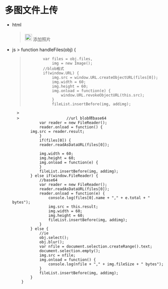 # 多图文件上传
* html 
   > <div id="fileList" class="flex flex-box flex-row flex-start flex-wrap">
  > 			<div id="addimg" class="flex flex-column flex-centerss addimg-div">
  > 			<img src="../image/add.png" style="width: 22px;height: 22px;padding-top: 7px;margin-bottom: 5px;">
  > 			<span class="addimg-title">添加照片</span>
  > 			</div>
  > 		</div>
  > 		<input type="file" id="fileElem" data-validate="fileElem" data-describedby="fileElem-description" multiple accept="image/*" onchange="handleFiles(this)" style="display: none">
 *  js
          >        function handleFiles(obj) {
	  > 			var files = obj.files,
	  > 				img = new Image();
	  > 			//blob格式
	  > 			if(window.URL) {
	  > 				img.src = window.URL.createObjectURL(files[0]);
	  > 				img.width = 60;
	  > 				img.height = 60;
	  > 				img.onload = function(e) {
	  > 					window.URL.revokeObjectURL(this.src);
	  > 				}
	  > 				fileList.insertBefore(img, addimg);
          > 
          > 					//url blob转base64
   					var reader = new FileReader();
	 				reader.onload = function() {
				img.src = reader.result;
			 		}
					if(files[0]) {
	 				reader.readAsDataURL(files[0]);
	  		
					img.width = 60;
			 		img.height = 60;
	 				img.onload = function(e) {
					}
					fileList.insertBefore(img, addimg);
				} else if(window.FileReader) {
					//base64
					var reader = new FileReader();
					reader.readAsDataURL(files[0]);
					reader.onload = function(e) {
						console.log(files[0].name + "," + e.total + " bytes");
						img.src = this.result;
						img.width = 60;
						img.height = 60;
						fileList.insertBefore(img, addimg);
					}
				} else {
					//ie
					obj.select();
					obj.blur();
					var nfile = document.selection.createRange().text;
					document.selection.empty();
					img.src = nfile;
					img.onload = function() {
						console.log(nfile + "," + img.fileSize + " bytes");
					}
					fileList.insertBefore(img, addimg);
				}
			}
			
			
